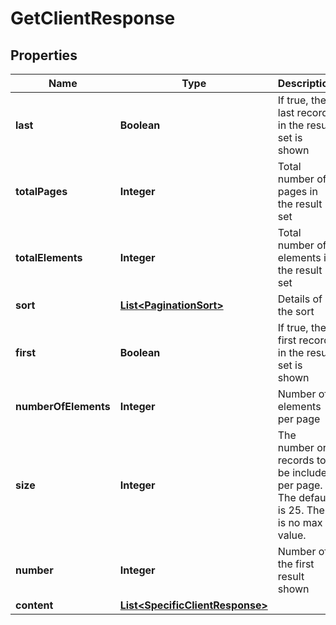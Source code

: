 
# GetClientResponse

## Properties
Name | Type | Description | Notes
------------ | ------------- | ------------- | -------------
**last** | **Boolean** | If true, the last record in the result set is shown |  [optional]
**totalPages** | **Integer** | Total number of pages in the result set |  [optional]
**totalElements** | **Integer** | Total number of elements in the result set |  [optional]
**sort** | [**List&lt;PaginationSort&gt;**](PaginationSort.md) | Details of the sort |  [optional]
**first** | **Boolean** | If true, the first record in the result set is shown |  [optional]
**numberOfElements** | **Integer** | Number of elements per page |  [optional]
**size** | **Integer** | The number or records to be included per page. The default is 25. There is no max value. |  [optional]
**number** | **Integer** | Number of the first result shown |  [optional]
**content** | [**List&lt;SpecificClientResponse&gt;**](SpecificClientResponse.md) |  |  [optional]



